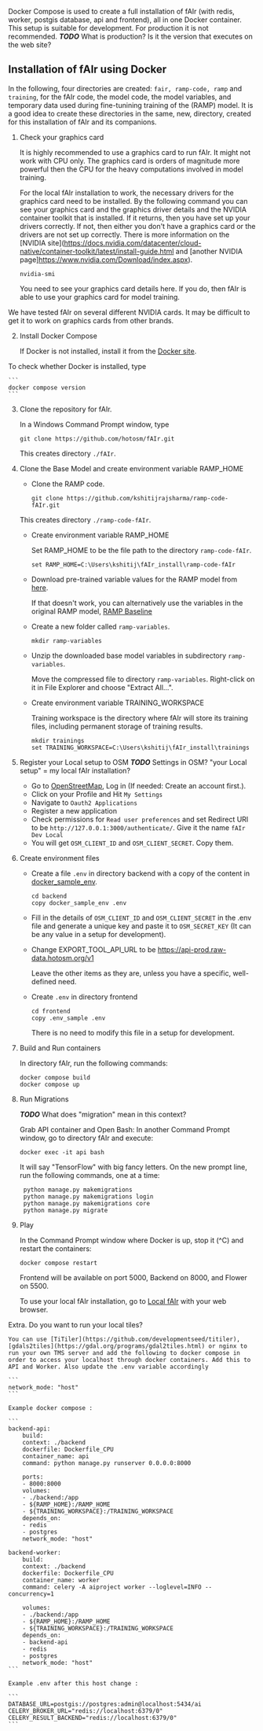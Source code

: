 Docker Compose is used to create a full installation of fAIr (with redis, worker, postgis database, api and frontend), all in one Docker container. This setup is suitable for development. For production it is not recommended. ***TODO*** What is production? Is it the version that executes on the web site?

## Installation of fAIr using Docker

In the following, four directories are created: ```fair, ramp-code, ramp``` and ```training```, for the fAIr code, the model code, the model variables, and temporary data used during fine-tunining training of the (RAMP) model. It is a good idea to create these directories in the same, new, directory, created for this installation of fAIr and its companions.

1. Check your graphics card

    It is highly recommended to use a graphics card to run fAIr. It might not work with CPU only. The graphics card is orders of magnitude more powerful then the CPU for the heavy computations involved in model training. 

    For the local fAIr installation to work, the necessary drivers for the graphics card need to be installed. By the following command you can see your graphics card and the graphics driver details and the NVIDIA container toolkit that is installed. If it returns, then you have set up your drivers correctly. If not, then either you don't have a graphics card or the drivers are not set up correctly. There is more information on the [NVIDIA site](https://docs.nvidia.com/datacenter/cloud-native/container-toolkit/latest/install-guide.html and [another NVIDIA page]https://www.nvidia.com/Download/index.aspx).

    ```
    nvidia-smi
    ```

    You need to see your graphics card details here. If you do, then fAIr is able to use your graphics card for model training.

We have tested fAIr on several different NVIDIA cards. It may be difficult to get it to work on graphics cards from other brands.

2. Install Docker Compose

    If Docker is not installed, install it from the [Docker site](https://docs.docker.com/engine/install/).

To check whether Docker is installed, type 

    ```
    docker compose version
    ```

3. Clone the repository for fAIr.

    In a Windows Command Prompt window, type 

    ```
    git clone https://github.com/hotosm/fAIr.git
    ```

    This creates directory ```./fAIr```.

4. Clone the Base Model and create environment variable RAMP_HOME

    - Clone the RAMP code. 

        ```
        git clone https://github.com/kshitijrajsharma/ramp-code-fAIr.git 
        ```

    This creates directory ```./ramp-code-fAIr```.

    - Create environment variable RAMP_HOME 

        Set RAMP_HOME to be the file path to the directory ```ramp-code-fAIr```. 

        ```
        set RAMP_HOME=C:\Users\kshitij\fAIr_install\ramp-code-fAIr
        ```

    - Download pre-trained variable values for the RAMP model from [here](https://drive.google.com/file/d/1YQsY61S_rGfJ_f6kLQq4ouYE2l3iRe1k/view). 

        If that doesn't work, you can alternatively use the variables in the original RAMP model, [RAMP Baseline](https://github.com/radiantearth/model_ramp_baseline/tree/main/data/input/checkpoint.tf)

    - Create a new folder called ```ramp-variables```.

        ```
        mkdir ramp-variables
        ```

    - Unzip the downloaded base model variables in subdirectory ```ramp-variables```.

        Move the compressed file to directory ```ramp-variables```. Right-click on it in File Explorer and choose "Extract All...". 

    - Create environment variable TRAINING_WORKSPACE

        Training workspace is the directory where fAIr will store its training files, including permanent storage of training results.

        ```
        mkdir trainings
        set TRAINING_WORKSPACE=C:\Users\kshitij\fAIr_install\trainings
        ```

5. Register your Local setup to OSM ***TODO*** Settings in OSM? "your Local setup" = my local fAIr installation?

    - Go to [OpenStreetMap](https://www.openstreetmap.org/), Log in (If needed: Create an account first.).
    - Click on your Profile and Hit ```My Settings```
    - Navigate to ```Oauth2 Applications```
    - Register a new application 
    - Check permissions for ```Read user preferences``` and set Redirect URI to be ```http://127.0.0.1:3000/authenticate/```. Give it the name  ```fAIr Dev Local```
    - You will get ```OSM_CLIENT_ID``` and ```OSM_CLIENT_SECRET```. Copy them. 

6. Create environment files
 
    - Create a file ```.env``` in directory backend with a copy of the content in [docker_sample_env](../backend/docker_sample_env).
 
        ```
        cd backend
        copy docker_sample_env .env
        ```

    - Fill in the details of ```OSM_CLIENT_ID``` and ```OSM_CLIENT_SECRET``` in the .env file and generate a unique key and paste it to ```OSM_SECRET_KEY``` (It can be any value in a setup for development).

    - Change EXPORT_TOOL_API_URL to be https://api-prod.raw-data.hotosm.org/v1 
    
        Leave the other items as they are, unless you have a specific, well-defined need.

    - Create ```.env``` in  directory frontend

        ```
        cd frontend
        copy .env_sample .env
        ```

        There is no need to modify this file in a setup for development.
    
7. Build and Run containers 

    In directory fAIr, run the following commands:

    ```
    docker compose build
    docker compose up
    ```

8. Run Migrations

    ***TODO*** What does "migration" mean in this context?

    Grab API container and Open Bash: In another Command Prompt window, go to directory fAIr and execute: 

    ```
    docker exec -it api bash
    ```

    It will say "TensorFlow" with big fancy letters. On the new prompt line, run the following commands, one at a time:

        python manage.py makemigrations
        python manage.py makemigrations login
        python manage.py makemigrations core
        python manage.py migrate

9. Play 

    In the Command Prompt window where Docker is up, stop it (^C) and restart the containers: 

    ```
    docker compose restart
    ```

    Frontend will be available on port 5000, Backend on 8000, and Flower on 5500. 

    To use your local fAIr installation, go to [Local fAIr](http://127.0.0.1:3000) with your web browser.

Extra. Do you want to run your local tiles? 

    You can use [TiTiler](https://github.com/developmentseed/titiler), [gdals2tiles](https://gdal.org/programs/gdal2tiles.html) or nginx to run your own TMS server and add the following to docker compose in order to access your localhost through docker containers. Add this to API and Worker. Also update the .env variable accordingly 

    ```
    network_mode: "host"
    ```

    Example docker compose : 

    ```
    backend-api:
        build:
        context: ./backend
        dockerfile: Dockerfile_CPU
        container_name: api
        command: python manage.py runserver 0.0.0.0:8000

        ports:
        - 8000:8000
        volumes:
        - ./backend:/app
        - ${RAMP_HOME}:/RAMP_HOME
        - ${TRAINING_WORKSPACE}:/TRAINING_WORKSPACE
        depends_on:
        - redis
        - postgres
        network_mode: "host"

    backend-worker:
        build:
        context: ./backend
        dockerfile: Dockerfile_CPU
        container_name: worker
        command: celery -A aiproject worker --loglevel=INFO --concurrency=1

        volumes:
        - ./backend:/app
        - ${RAMP_HOME}:/RAMP_HOME
        - ${TRAINING_WORKSPACE}:/TRAINING_WORKSPACE
        depends_on:
        - backend-api
        - redis
        - postgres
        network_mode: "host"
    ```

    Example .env after this host change : 

    ```
    DATABASE_URL=postgis://postgres:admin@localhost:5434/ai
    CELERY_BROKER_URL="redis://localhost:6379/0"
    CELERY_RESULT_BACKEND="redis://localhost:6379/0"
    ```